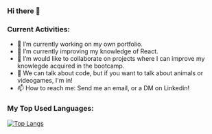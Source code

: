 ### Hi there 👋

<!--
**Christian-Ares/Christian-Ares** is a ✨ _special_ ✨ repository because its `README.md` (this file) appears on your GitHub profile. -->

### Current Activities:

- 🔭 I’m currently working on my own portfolio.
- 🌱 I’m currently improving my knowledge of React.
- 👯 I’m would like to collaborate on projects where I can improve my knowlegde acquired in the bootcamp.
- 💬 We can talk about code, but if you want to talk about animals or videogames, I'm in! 
- 📫 How to reach me: Send me an email, or a DM on Linkedin!

### My Top Used Languages:
[![Top Langs](https://github-readme-stats.vercel.app/api/top-langs/?username=Christian-Ares)](https://github.com/Christian-Ares/github-readme-stats)

